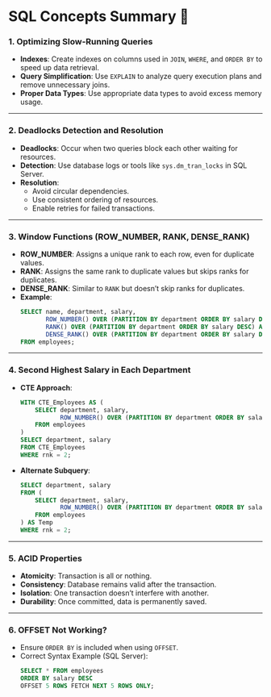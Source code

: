 
# SQL Concepts Summary 🚀

### **1. Optimizing Slow-Running Queries**
- **Indexes**: Create indexes on columns used in `JOIN`, `WHERE`, and `ORDER BY` to speed up data retrieval.
- **Query Simplification**: Use `EXPLAIN` to analyze query execution plans and remove unnecessary joins.
- **Proper Data Types**: Use appropriate data types to avoid excess memory usage.

---

### **2. Deadlocks Detection and Resolution**
- **Deadlocks**: Occur when two queries block each other waiting for resources.
- **Detection**: Use database logs or tools like `sys.dm_tran_locks` in SQL Server.
- **Resolution**: 
  - Avoid circular dependencies.
  - Use consistent ordering of resources.
  - Enable retries for failed transactions.

---

### **3. Window Functions (ROW_NUMBER, RANK, DENSE_RANK)**
- **ROW_NUMBER**: Assigns a unique rank to each row, even for duplicate values.
- **RANK**: Assigns the same rank to duplicate values but skips ranks for duplicates.
- **DENSE_RANK**: Similar to `RANK` but doesn’t skip ranks for duplicates.
- **Example**:
  ```sql
  SELECT name, department, salary,
         ROW_NUMBER() OVER (PARTITION BY department ORDER BY salary DESC) AS row_num,
         RANK() OVER (PARTITION BY department ORDER BY salary DESC) AS rank_num,
         DENSE_RANK() OVER (PARTITION BY department ORDER BY salary DESC) AS dense_rank_num
  FROM employees;
  ```

---

### **4. Second Highest Salary in Each Department**
- **CTE Approach**:
  ```sql
  WITH CTE_Employees AS (
      SELECT department, salary,
             ROW_NUMBER() OVER (PARTITION BY department ORDER BY salary DESC) AS rnk
      FROM employees
  )
  SELECT department, salary
  FROM CTE_Employees
  WHERE rnk = 2;
  ```
- **Alternate Subquery**:
  ```sql
  SELECT department, salary
  FROM (
      SELECT department, salary,
             ROW_NUMBER() OVER (PARTITION BY department ORDER BY salary DESC) AS rnk
      FROM employees
  ) AS Temp
  WHERE rnk = 2;
  ```

---

### **5. ACID Properties**
- **Atomicity**: Transaction is all or nothing.
- **Consistency**: Database remains valid after the transaction.
- **Isolation**: One transaction doesn’t interfere with another.
- **Durability**: Once committed, data is permanently saved.

---

### **6. OFFSET Not Working?**
- Ensure `ORDER BY` is included when using `OFFSET`.
- Correct Syntax Example (SQL Server):
  ```sql
  SELECT * FROM employees
  ORDER BY salary DESC
  OFFSET 5 ROWS FETCH NEXT 5 ROWS ONLY;
  ```
